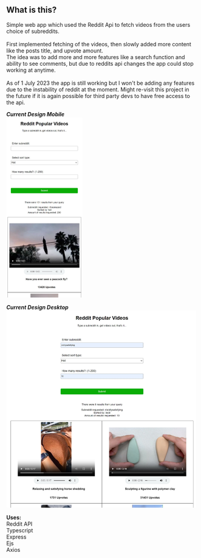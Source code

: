 ## What is this?

Simple web app which used the Reddit Api to fetch videos from the users choice of subreddits. \
\
First implemented fetching of the videos, then slowly added more content like the posts title, and upvote amount. \
The idea was to add more and more features like a search function and ability to see comments, but due to reddits api changes the app could stop working at anytime.\
\
As of 1 July 2023 the app is still working but I won't be adding any features due to the instability of reddit at the moment. Might re-visit this project in the future if it is again possible for third party devs to have free access to the api.

***Current Design Mobile***\
<img src="./public/images/reddit-app-mobile.jpg" alt="drawing" width="200"/>

***Current Design Desktop***\
<img src="./public/images/reddit-app-desktop.jpg" alt="drawing" width="500"/>


**Uses:** \
Reddit API\
Typescript\
Express\
Ejs\
Axios
